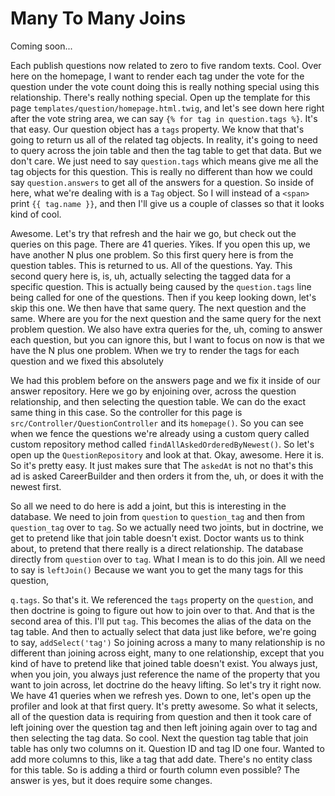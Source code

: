 # Many To Many Joins

Coming soon...

Each publish questions now related to zero to five random texts. Cool. Over here on
the homepage, I want to render each tag under the vote for the question under the
vote count doing this is really nothing special using this relationship. There's
really nothing special. Open up the template for this page 
`templates/question/homepage.html.twig`, and let's see down here right after the vote string
area, we can say `{% for tag in question.tags %}`. It's that easy. Our question object
has a `tags` property. We know that that's going to return us all of the related tag
objects. In reality, it's going to need to query across the join table and then the
tag table to get that data. But we don't care. We just need to say `question.tags`
which means give me all the tag objects for this question. This is really no
different than how we could say `question.answers` to get all of the answers for a
question. So inside of here, what we're dealing with is a `Tag` object. So I will
instead of a `<span>` print `{{ tag.name }}`, and then I'll give us a couple of classes so that
it looks kind of cool.

Awesome. Let's try that refresh and the hair we go, but check out the queries on this
page. There are 41 queries. Yikes. If you open this up, we have another N plus one
problem. So this first query here is from the question tables. This is returned to
us. All of the questions. Yay. This second query here is, is, uh, actually selecting
the tagged data for a specific question. This is actually being caused by the
`question.tags` line being called for one of the questions. Then if you keep looking
down, let's skip this one. We then have that same query. The next question and the
same. Where are you for the next question and the same query for the next problem
question. We also have extra queries for the, uh, coming to answer each question, but
you can ignore this, but I want to focus on now is that we have the N plus one
problem. When we try to render the tags for each question and we fixed this
absolutely

We had this problem before on the answers page and we fix it inside of our answer
repository. Here we go by enjoining over, across the question relationship, and then
selecting the question table. We can do the exact same thing in this case. So the
controller for this page is `src/Controller/QuestionController` and its `homepage()`.
So you can see when we fence the questions we're already using a custom query called
custom repository method called `findAllAskedOrderedByNewest()`. So let's open up
the `QuestionRepository` and look at that. Okay, awesome. Here it is. So it's pretty
easy. It just makes sure that The `askedAt` is not no that's this ad is asked
CareerBuilder and then orders it from the, uh, or does it with the newest first.

So all we need to do here is add a joint, but this is interesting in the database. We
need to join from `question` to `question_tag` and then from `question_tag` over to `tag`.
So we actually need two joints, but in doctrine, we get to pretend like that join
table doesn't exist. Doctor wants us to think about, to pretend that there really is
a direct relationship. The database directly from `question` over to `tag`. What I mean
is to do this join. All we need to say is `leftJoin()` Because we want you to get the
many tags for this question,

`q.tags`. So that's it. We referenced the `tags` property on the `question`, and
then doctrine is going to figure out how to join over to that. And that is the second
area of this. I'll put `tag`. This becomes the alias of the data on the tag table. And
then to actually select that data just like before, we're going to say, `addSelect('tag')`
So joining across a many to many relationship is no different than joining
across eight, many to one relationship, except that you kind of have to pretend like
that joined table doesn't exist. You always just, when you join, you always just
reference the name of the property that you want to join across, let doctrine do the
heavy lifting. So let's try it right now. We have 41 queries when we refresh yes.
Down to one, let's open up the profiler and look at that first query. It's pretty
awesome. So what it selects, all of the question data is requiring from question and
then it took care of left joining over the question tag and then left joining again
over to tag and then selecting the tag data. So cool. Next the question tag table
that join table has only two columns on it. Question ID and tag ID one four. Wanted
to add more columns to this, like a tag that add date. There's no entity class for
this table. So is adding a third or fourth column even possible? The answer is yes,
but it does require some changes.

